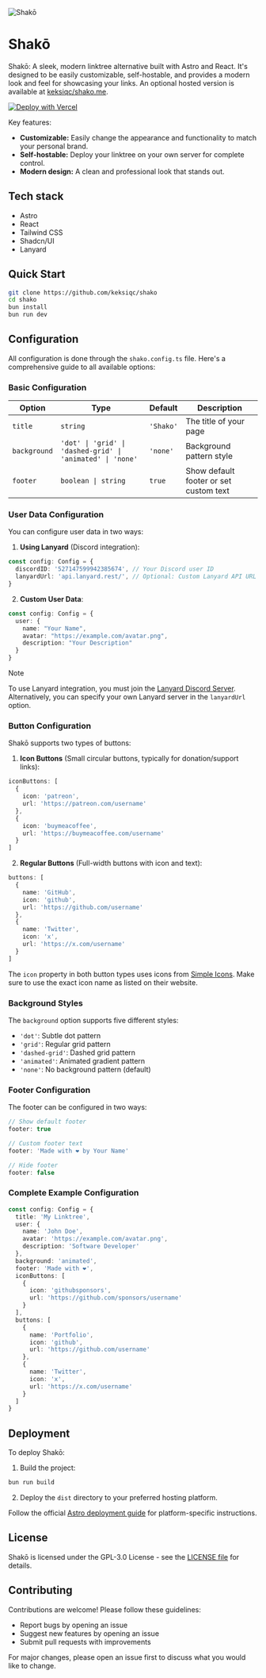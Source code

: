 ![Shakō](https://raw.githubusercontent.com/keksiqc/shako/main/.github/banner.png)

# Shakō

Shakō: A sleek, modern linktree alternative built with Astro and React. It's designed to be easily customizable, self-hostable, and provides a modern look and feel for showcasing your links. An optional hosted version is available at [keksiqc/shako.me](https://github.com/keksiq/shako.me).

[![Deploy with Vercel](https://vercel.com/button)](https://vercel.com/new/clone?repository-url=https%3A%2F%2Fgithub.com%2Fkeksiqc%2Fshako&project-name=shako&repository-name=shako)

Key features:

- **Customizable:** Easily change the appearance and functionality to match your personal brand.
- **Self-hostable:** Deploy your linktree on your own server for complete control.
- **Modern design:** A clean and professional look that stands out.

## Tech stack

- Astro
- React
- Tailwind CSS
- Shadcn/UI
- Lanyard

## Quick Start

```bash
git clone https://github.com/keksiqc/shako
cd shako
bun install
bun run dev
```

## Configuration

All configuration is done through the `shako.config.ts` file. Here's a comprehensive guide to all available options:

### Basic Configuration

| Option | Type | Default | Description |
|--------|------|---------|-------------|
| `title` | `string` | `'Shako'` | The title of your page |
| `background` | `'dot' \| 'grid' \| 'dashed-grid' \| 'animated' \| 'none'` | `'none'` | Background pattern style |
| `footer` | `boolean \| string` | `true` | Show default footer or set custom text |

### User Data Configuration

You can configure user data in two ways:

1. **Using Lanyard** (Discord integration):
```typescript
const config: Config = {
  discordID: '527147599942385674', // Your Discord user ID
  lanyardUrl: 'api.lanyard.rest/', // Optional: Custom Lanyard API URL
}
```

2. **Custom User Data**:
```typescript
const config: Config = {
  user: {
    name: "Your Name",
    avatar: "https://example.com/avatar.png",
    description: "Your Description"
  }
}
```

> [!NOTE]
> To use Lanyard integration, you must join the [Lanyard Discord Server](https://discord.gg/lanyard). Alternatively, you can specify your own Lanyard server in the `lanyardUrl` option.

### Button Configuration

Shakō supports two types of buttons:

1. **Icon Buttons** (Small circular buttons, typically for donation/support links):
```typescript
iconButtons: [
  {
    icon: 'patreon',
    url: 'https://patreon.com/username'
  },
  {
    icon: 'buymeacoffee',
    url: 'https://buymeacoffee.com/username'
  }
]
```

2. **Regular Buttons** (Full-width buttons with icon and text):
```typescript
buttons: [
  {
    name: 'GitHub',
    icon: 'github',
    url: 'https://github.com/username'
  },
  {
    name: 'Twitter',
    icon: 'x',
    url: 'https://x.com/username'
  }
]
```

The `icon` property in both button types uses icons from [Simple Icons](https://simpleicons.org/). Make sure to use the exact icon name as listed on their website.

### Background Styles

The `background` option supports five different styles:

- `'dot'`: Subtle dot pattern
- `'grid'`: Regular grid pattern
- `'dashed-grid'`: Dashed grid pattern
- `'animated'`: Animated gradient pattern
- `'none'`: No background pattern (default)

### Footer Configuration

The footer can be configured in two ways:

```typescript
// Show default footer
footer: true

// Custom footer text
footer: 'Made with ❤️ by Your Name'

// Hide footer
footer: false
```

### Complete Example Configuration

```typescript
const config: Config = {
  title: 'My Linktree',
  user: {
    name: 'John Doe',
    avatar: 'https://example.com/avatar.png',
    description: 'Software Developer'
  },
  background: 'animated',
  footer: 'Made with ❤️',
  iconButtons: [
    {
      icon: 'githubsponsors',
      url: 'https://github.com/sponsors/username'
    }
  ],
  buttons: [
    {
      name: 'Portfolio',
      icon: 'github',
      url: 'https://github.com/username'
    },
    {
      name: 'Twitter',
      icon: 'x',
      url: 'https://x.com/username'
    }
  ]
}
```

## Deployment

To deploy Shakō:

1. Build the project:
```bash
bun run build
```

2. Deploy the `dist` directory to your preferred hosting platform.

Follow the official [Astro deployment guide](https://docs.astro.build/en/guides/deploy/) for platform-specific instructions.

## License

Shakō is licensed under the GPL-3.0 License - see the [LICENSE file](./LICENSE) for details.

## Contributing

Contributions are welcome! Please follow these guidelines:

- Report bugs by opening an issue
- Suggest new features by opening an issue
- Submit pull requests with improvements

For major changes, please open an issue first to discuss what you would like to change.
